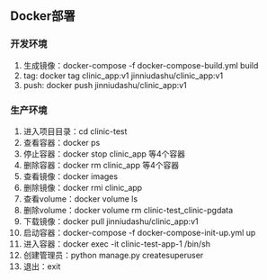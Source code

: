 ## Docker部署
### 开发环境
1. 生成镜像：docker-compose -f docker-compose-build.yml build
2. tag: docker tag clinic_app:v1 jinniudashu/clinic_app:v1
3. push: docker push jinniudashu/clinic_app:v1
### 生产环境
1. 进入项目目录：cd clinic-test
2. 查看容器：docker ps
3. 停止容器：docker stop clinic_app 等4个容器
4. 删除容器：docker rm clinic_app 等4个容器
5. 查看镜像：docker images
6. 删除镜像：docker rmi clinic_app
7. 查看volume：docker volume ls
8. 删除volume：docker volume rm clinic-test_clinic-pgdata
9. 下载镜像：docker pull jinniudashu/clinic_app:v1
10. 启动容器：docker-compose -f docker-compose-init-up.yml up
11. 进入容器：docker exec -it clinic-test-app-1 /bin/sh
12. 创建管理员：python manage.py createsuperuser
13. 退出：exit